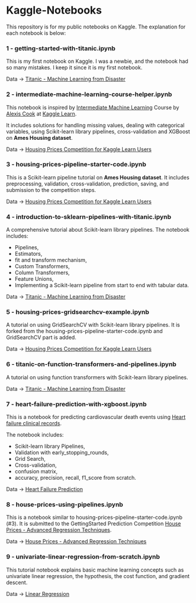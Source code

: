 # Kaggle-Notebooks

This repository is for my public notebooks on Kaggle. The explanation for each notebook is below:

### 1 - getting-started-with-titanic.ipynb

This is my first notebook on Kaggle. I was a newbie, and the notebook had so many mistakes. I keep it since it is my first notebook. 

Data &rarr; [Titanic - Machine Learning from Disaster](https://www.kaggle.com/competitions/titanic/data)

### 2 - intermediate-machine-learning-course-helper.ipynb

This notebook is inspired by [Intermediate Machine Learning](https://www.kaggle.com/learn/intermediate-machine-learning) Course by [Alexis Cook](https://www.kaggle.com/alexisbcook) at [Kaggle Learn](https://www.kaggle.com/learn/overview).

It includes solutions for handling missing values, dealing with categorical variables, using Scikit-learn library pipelines, cross-validation and XGBoost on **Ames Housing dataset**.

Data &rarr; [Housing Prices Competition for Kaggle Learn Users](https://www.kaggle.com/competitions/home-data-for-ml-course/data)

### 3 - housing-prices-pipeline-starter-code.ipynb

This is a Scikit-learn pipeline tutorial on **Ames Housing dataset**. It includes preprocessing, validation, cross-validation, prediction, saving, and submission to the competition steps. 

Data &rarr; [Housing Prices Competition for Kaggle Learn Users](https://www.kaggle.com/competitions/home-data-for-ml-course/data)

### 4 - introduction-to-sklearn-pipelines-with-titanic.ipynb 

A comprehensive tutorial about Scikit-learn library pipelines. The notebook includes:

* Pipelines,
* Estimators,
* fit and transform mechanism,
* Custom Transformers,
* Column Transformers,
* Feature Unions,
* Implementing a Scikit-learn pipeline from start to end with tabular data.

Data &rarr; [Titanic - Machine Learning from Disaster](https://www.kaggle.com/competitions/titanic/data)

### 5 - housing-prices-gridsearchcv-example.ipynb

A tutorial on using GridSearchCV with Scikit-learn library pipelines. It is forked from the housing-prices-pipeline-starter-code.ipynb and GridSearchCV part is added.

Data &rarr; [Housing Prices Competition for Kaggle Learn Users](https://www.kaggle.com/competitions/home-data-for-ml-course/data) 

### 6 - titanic-on-function-transformers-and-pipelines.ipynb

A tutorial on using function transformers with Scikit-learn library pipelines.

Data &rarr; [Titanic - Machine Learning from Disaster](https://www.kaggle.com/competitions/titanic/data)

### 7 - heart-failure-prediction-with-xgboost.ipynb

This is a notebook for predicting cardiovascular death events using [Heart failure clinical records](https://www.kaggle.com/datasets/andrewmvd/heart-failure-clinical-data).

The notebook includes:
* Scikit-learn library Pipelines,
* Validation with early_stopping_rounds,
* Grid Search,
* Cross-validation,
* confusion matrix,
* accuracy, precision, recall, f1_score from scratch.

Data &rarr; [Heart Failure Prediction](https://www.kaggle.com/datasets/andrewmvd/heart-failure-clinical-data)

### 8 - house-prices-using-pipelines.ipynb

This is a notebook similar to housing-prices-pipeline-starter-code.ipynb (#3). It is submitted to the GettingStarted Prediction Competition [House Prices - Advanced Regression Techniques](https://www.kaggle.com/c/house-prices-advanced-regression-techniques).

Data &rarr; [House Prices - Advanced Regression Techniques](https://www.kaggle.com/competitions/house-prices-advanced-regression-techniques/data)

### 9 - univariate-linear-regression-from-scratch.ipynb

This tutorial notebook explains basic machine learning concepts such as univariate linear regression, the hypothesis, the cost function, and gradient descent.

Data &rarr; [Linear Regression](https://www.kaggle.com/datasets/andonians/random-linear-regression)
